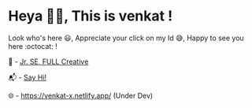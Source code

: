 # Heya 👋🏼, This is venkat !

Look who's here :smiley:, Appreciate your click on my Id 😅, Happy to see you here :octocat: !

🚀 - [Jr. SE, FULL Creative](https://full.io/)

📬 - [Say Hi!](mailto:vxkat.360@gmailcom)

🌐 - https://venkat-x.netlify.app/ (Under Dev)

<!---
venkatt05/venkatt05 is a ✨ special ✨ repository because its `README.md` (this file) appears on your GitHub profile.
You can click the Preview link to take a look at your changes.
--->
